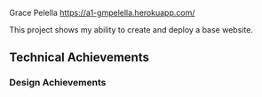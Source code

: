Grace Pelella
https://a1-gmpelella.herokuapp.com/

This project shows my ability to create and deploy a base website.

## Technical Achievements

### Design Achievements
